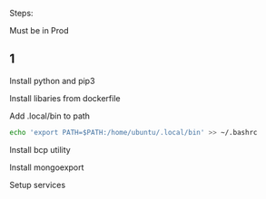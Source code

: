 Steps:

Must be in Prod
## 1

Install python and pip3

Install libaries from dockerfile

Add .local/bin to path

```bash
echo 'export PATH=$PATH:/home/ubuntu/.local/bin' >> ~/.bashrc
```

Install bcp utility

Install mongoexport

Setup services

